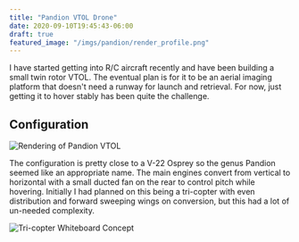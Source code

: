 ```yaml
---
title: "Pandion VTOL Drone"
date: 2020-09-10T19:45:43-06:00
draft: true
featured_image: "/imgs/pandion/render_profile.png"
---
```


I have started getting into R/C aircraft recently and have been building a small twin rotor VTOL.  The eventual plan is for it to be an aerial imaging platform that doesn't need a runway for launch and retrieval.  For now, just getting it to hover stably has been quite the challenge.

## Configuration

![Rendering of Pandion VTOL](/imgs/pandion/render_profile.png)

The configuration is pretty close to a V-22 Osprey so the genus Pandion seemed like an appropriate name.  The main engines convert from vertical to horizontal with a small ducted fan on the rear to control pitch while hovering.  Initially I had planned on this being a tri-copter with even distribution and forward sweeping wings on conversion, but this had a lot of un-needed complexity.

![Tri-copter Whiteboard Concept](/imgs/pandion/tricopter_concept.png)
